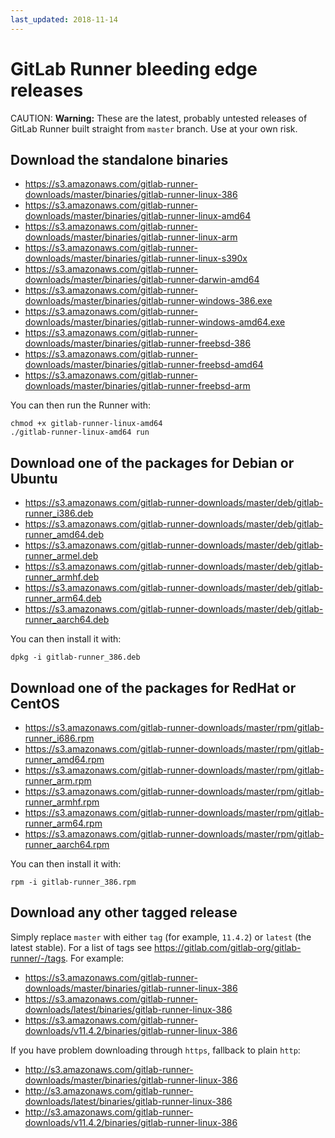 ```yaml
---
last_updated: 2018-11-14
---
```


# GitLab Runner bleeding edge releases

CAUTION: **Warning:**
These are the latest, probably untested releases of GitLab Runner built straight
from `master` branch. Use at your own risk.

## Download the standalone binaries

- <https://s3.amazonaws.com/gitlab-runner-downloads/master/binaries/gitlab-runner-linux-386>
- <https://s3.amazonaws.com/gitlab-runner-downloads/master/binaries/gitlab-runner-linux-amd64>
- <https://s3.amazonaws.com/gitlab-runner-downloads/master/binaries/gitlab-runner-linux-arm>
- <https://s3.amazonaws.com/gitlab-runner-downloads/master/binaries/gitlab-runner-linux-s390x>
- <https://s3.amazonaws.com/gitlab-runner-downloads/master/binaries/gitlab-runner-darwin-amd64>
- <https://s3.amazonaws.com/gitlab-runner-downloads/master/binaries/gitlab-runner-windows-386.exe>
- <https://s3.amazonaws.com/gitlab-runner-downloads/master/binaries/gitlab-runner-windows-amd64.exe>
- <https://s3.amazonaws.com/gitlab-runner-downloads/master/binaries/gitlab-runner-freebsd-386>
- <https://s3.amazonaws.com/gitlab-runner-downloads/master/binaries/gitlab-runner-freebsd-amd64>
- <https://s3.amazonaws.com/gitlab-runner-downloads/master/binaries/gitlab-runner-freebsd-arm>

You can then run the Runner with:

```shell
chmod +x gitlab-runner-linux-amd64
./gitlab-runner-linux-amd64 run
```

## Download one of the packages for Debian or Ubuntu

- <https://s3.amazonaws.com/gitlab-runner-downloads/master/deb/gitlab-runner_i386.deb>
- <https://s3.amazonaws.com/gitlab-runner-downloads/master/deb/gitlab-runner_amd64.deb>
- <https://s3.amazonaws.com/gitlab-runner-downloads/master/deb/gitlab-runner_armel.deb>
- <https://s3.amazonaws.com/gitlab-runner-downloads/master/deb/gitlab-runner_armhf.deb>
- <https://s3.amazonaws.com/gitlab-runner-downloads/master/deb/gitlab-runner_arm64.deb>
- <https://s3.amazonaws.com/gitlab-runner-downloads/master/deb/gitlab-runner_aarch64.deb>

You can then install it with:

```shell
dpkg -i gitlab-runner_386.deb
```

## Download one of the packages for RedHat or CentOS

- <https://s3.amazonaws.com/gitlab-runner-downloads/master/rpm/gitlab-runner_i686.rpm>
- <https://s3.amazonaws.com/gitlab-runner-downloads/master/rpm/gitlab-runner_amd64.rpm>
- <https://s3.amazonaws.com/gitlab-runner-downloads/master/rpm/gitlab-runner_arm.rpm>
- <https://s3.amazonaws.com/gitlab-runner-downloads/master/rpm/gitlab-runner_armhf.rpm>
- <https://s3.amazonaws.com/gitlab-runner-downloads/master/rpm/gitlab-runner_arm64.rpm>
- <https://s3.amazonaws.com/gitlab-runner-downloads/master/rpm/gitlab-runner_aarch64.rpm>

You can then install it with:

```shell
rpm -i gitlab-runner_386.rpm
```

## Download any other tagged release

Simply replace `master` with either `tag` (for example, `11.4.2`) or `latest` (the latest
stable). For a list of tags see <https://gitlab.com/gitlab-org/gitlab-runner/-/tags>.
For example:

- <https://s3.amazonaws.com/gitlab-runner-downloads/master/binaries/gitlab-runner-linux-386>
- <https://s3.amazonaws.com/gitlab-runner-downloads/latest/binaries/gitlab-runner-linux-386>
- <https://s3.amazonaws.com/gitlab-runner-downloads/v11.4.2/binaries/gitlab-runner-linux-386>

If you have problem downloading through `https`, fallback to plain `http`:

- <http://s3.amazonaws.com/gitlab-runner-downloads/master/binaries/gitlab-runner-linux-386>
- <http://s3.amazonaws.com/gitlab-runner-downloads/latest/binaries/gitlab-runner-linux-386>
- <http://s3.amazonaws.com/gitlab-runner-downloads/v11.4.2/binaries/gitlab-runner-linux-386>
